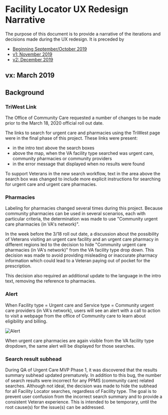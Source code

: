 # Facility Locator UX Redesign Narrative

The purpose of this document is to provide a narrative of the iterations and decisions made during the UX redesign.
It is preceded by 
- [Beginning September/October 2019](https://github.com/department-of-veterans-affairs/va.gov-team/blob/master/products/facilities/facility-locator/product/solution-narrative/ux-redesign-narrative-sept-2019.md)
- [v1: November 2019](https://https://github.com/department-of-veterans-affairs/va.gov-team/blob/master/products/facilities/facility-locator/product/solution-narrative/ux-redesign-narrative-nov-2019.md)
- [v2: December 2019](https://github.com/department-of-veterans-affairs/va.gov-team/blob/master/products/facilities/facility-locator/product/solution-narrative/ux-redesign-narrative-dec-2019.md)

## vx: March 2019

## Background

### TriWest Link

The Office of Community Care requested a number of changes to be made prior to the March 18, 2020 official roll out date. 

The links to search for urgent care and pharmacies using the TriWest page were in the final phase of this project. These links were present:
- in the intro text above the search boxes
- above the map, when the VA facility type searched was urgent care, community pharmacies or community providers
- in the error message that displayed when no results were found

To support Veterans in the new search workflow, text in the area above the search box was changed to include more explicit instructions for searching for urgent care and urgent care pharmacies. 

### Pharmacies

Labeling for pharmacies changed several times during this project. Because community pharmacies can be used in several scenarios, each with particular criteria, the determination was made to use "Community urgent care pharmacies (in VA's network)". 

In the week before the 3/18 roll out date, a discussion about the possibility of Veterans visiting an urgent care facility and an urgent care pharmacy in different regions led to the decision to hide "Community urgent care pharmacies (in VA's network)" from the VA facility type drop down. This decision was made to avoid providing misleading or inaccurate pharmacy information which could lead to a Veteran paying out of pocket for the prescription.  

This decision also required an additional update to the language in the intro text, removing the reference to pharmacies. 

### Alert

When Facility type = Urgent care and Service type = Community urgent care providers (in VA's network), users will see an alert with a call to action to visit a webpage from the office of Community care to learn about eligibility and billing. 

![Alert](https://github.com/department-of-veterans-affairs/va.gov-team/blob/master/products/facilities/facility-locator/images/urgent%20care%20alert.png)

When urgent care pharmacies are again visible from the VA facility type dropdown, the same alert will be displayed for those searches. 

### Search result subhead

During QA of Urgent Care MVP Phase 1, it was discovered that the results summary subhead updated prematurely. In addition to this bug, the number of search results were incorrect for any PPMS (community care) related searches. Although not ideal, the decision was made to hide the subhead for all Facility Locator searches, regardless of Facility type. The goal is to prevent user confusion from the incorrect search summary and to provide a consistent Veteran experience. This is intended to be temporary, until the root cause(s) for the issue(s) can be addressed. 
